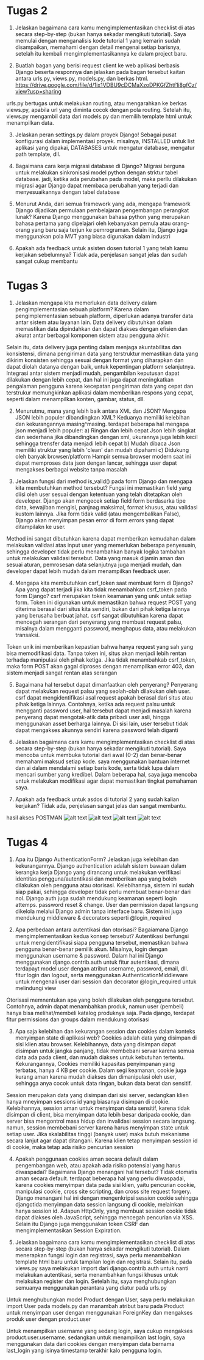 # Tugas 2

1) Jelaskan bagaimana cara kamu mengimplementasikan checklist di atas secara step-by-step (bukan hanya sekadar mengikuti tutorial). 
Saya memulai dengan menganalisis kode tutorial 1 yang kemarin sudah disampaikan, memahami dengan detail mengenai setiap barisnya, setelah itu kembali mengimplementasikannya ke dalam project baru. 

2) Buatlah bagan yang berisi request client ke web aplikasi berbasis Django beserta responnya dan jelaskan pada bagan 
tersebut kaitan antara urls.py, views.py, models.py, dan berkas html.
https://drive.google.com/file/d/1ix1VDBU9cDCMaXzoDPKGfZhtf1i8gfCz/view?usp=sharing

urls.py bertugas untuk melakukan routing, atau mengarahkan ke berkas views.py, apabila url yang diminta cocok dengan pola routing. Setelah itu, views.py mengambil data dari models.py dan memilih template html untuk menampilkan data.


3) Jelaskan peran settings.py dalam proyek Django!
Sebagai pusat konfigurasi dalam implementasi proyek. misalnya, INSTALLED untuk list aplikasi yang dipakai, DATABASES untuk mengatur database, mengatur path template, dll. 

4) Bagaimana cara kerja migrasi database di Django?
Migrasi berguna untuk melakukan sinkronisasi model python dengan strktur tabel database. jadi, ketika ada perubahan pada model, maka perllu dilakukan migrasi agar Django dapat membaca perubahan yang terjadi dan menyesuaikannya dengan tabel database

5) Menurut Anda, dari semua framework yang ada, mengapa framework Django dijadikan permulaan pembelajaran pengembangan perangkat lunak?
Karena Django menggunakan bahasa python yang merupakan bahasa pertama yang dipelajari oleh kebanyakan pemula atau orang-orang yang baru saja terjun ke pemrograman. Selain itu, Django juga menggunakan pola MVT yang biasa digunakan dalam industri

6) Apakah ada feedback untuk asisten dosen tutorial 1 yang telah kamu kerjakan sebelumnya?
Tidak ada, penjelasan sangat jelas dan sudah sangat cukup membantu

# Tugas 3

1) Jelaskan mengapa kita memerlukan data delivery dalam pengimplementasian sebuah platform?
Karena dalam pengimplementasian sebuah platform, diperlukan adanya transfer data antar sistem atau layanan lain. Data delivery dibutuhkan dalam memastikan data dipindahkan dan dapat diakses dengan efisien dan akurat antar berbagai komponen sistem atau pengguna akhir. 

Selain itu, data delivery juga penting dalam menjaga akuntabilitas dan konsistensi, dimana pengiriman data yang terstruktur memastikan data yang dikirim konsisten sehingga sesuai dengan format yang diharapkan dan dapat diolah datanya dengan baik, untuk kepentingan platform selanjutnya. Integrasi antar sistem menjadi mudah, pengambilan keputusan dapat dilakukan dengan lebih cepat, dan hal ini juga dapat meningkatkan pengalaman pengguna karena kecepatan pengiriman data yang cepat dan terstrukur memungkinkan aplikasi dalam memberikan respons yang cepat, seperti dalam menampilkan konten, gambar, status, dll.

2) Menurutmu, mana yang lebih baik antara XML dan JSON? Mengapa JSON lebih populer dibandingkan XML?
Keduanya memiliki kelebihan dan kekurangannya masing^masing. terdapat beberapa hal mengapa json menjadi lebih populer:
    a) Ringan dan lebih cepat
        Json lebih singkat dan sederhana jika dibandingkan dengan xml, ukurannya juga lebih kecil sehingga trensfer data menjadi lebih cepat
    b) Mudah dibaca
        Json memiliki struktur yang lebih 'clean' dan mudah dipahami
    c) Didukung oleh banyak browser/platform
        Hampir semua browser modern saat ini dapat memproses data json dengan lancar, sehingga user dapat mengakses berbagai website tanpa masalah

3) Jelaskan fungsi dari method is_valid() pada form Django dan mengapa kita membutuhkan method tersebut?
Fungsi ini memastikan field yang diisi oleh user sesuai dengan ketentuan yang telah ditetapkan oleh developer. Django akan mengecek setiap field form berdasarka tipe data, kewajiban mengisi, panjnag maksimal, format khusus, atau validasi kustom lainnya. Jika form tidak valid (atau mengembalikan False), Django akan menyimpan pesan error di form.errors yang dapat ditampilakn ke user. 

Method ini sangat dibutuhkan karena dapat memberikan kemudahan dalam melakukan validasi atas input user yang memerlukan beberapa penyesuain, sehingga developer tidak perlu menambahkan banyak logika tambahan untuk melakukan validasi tersebut. Data yang masuk dijamin aman dan sesuai aturan, pemrosesan data selanjutnya juga menjadi mudah, dan developer dapat lebih mudah dalam menampilkan feedback user. 

4) Mengapa kita membutuhkan csrf_token saat membuat form di Django? Apa yang dapat terjadi jika kita tidak menambahkan csrf_token pada form Django? 
csrf merupakan token keamanan yang unik untuk setiap form. Token ini digunakan untuk memastikan bahwa request POST yang diterima berasal dari situs kita sendiri, bukan dari pihak ketiga lainnya yang berusaha berbuat jahat. csrf sangat dibutuhkan karena dapat mencegah serangan dari penyerang yang membuat request palsu, misalnya dalam mengganti password, menghapus data, atau melakukan transaksi. 

Token unik ini memberikan kepastian bahwa hanya request yang sah yang bisa memodifikasi data. Tanpa token ini, situs akan menjadi lebih rentan terhadap manipulasi oleh pihak ketiga. Jika tidak menambahkab csrf_token, maka form POST akan gagal diproses dengan menampilkan error 403, dan sistem menjadi sangat rentan atas serangan 

5) Bagaimana hal tersebut dapat dimanfaatkan oleh penyerang?
Penyerang dapat melakukan request palsu yang seolah-olah dilakukan oleh user. csrf dapat mengidentifikasi asal request apakah berasal dari situs atau pihak ketiga lainnya. Contohnya, ketika ada request palsu untuk mengganti password user, hal tersebut dapat menjadi masalah karena penyerang dapat mengotak-atik data pribadi user asli, hingga menggunakan asset berharga lainnya. Di sisi lain, user tersebut tidak dapat mengakses akunnya sendiri karena password telah diganti

6) Jelaskan bagaimana cara kamu mengimplementasikan checklist di atas secara step-by-step (bukan hanya sekadar mengikuti tutorial).
Saya mencoba untuk membuka tutorial dari awal (0-2) dan benar-benar memahami maksud setiap kode. saya menggunakan bantuan internet dan ai dalam mendalami setiap baris kode, serta tidak lupa dalam mencari sumber yang kredibel. Dalam beberapa hal, saya juga mencoba untuk melakukan modifikasi agar dapat memastikan tingkat pemahaman saya.

7) Apakah ada feedback untuk asdos di tutorial 2 yang sudah kalian kerjakan?
Tidak ada, penjelasan sangat jelas dan sangat membantu.

hasil akses POSTMAN
![alt text](image-1.png)
![alt text](image-2.png)
![alt text](image-3.png)
![alt text](image-4.png)

# Tugas 4
1) Apa itu Django AuthenticationForm? Jelaskan juga kelebihan dan kekurangannya.
Django authentication adalah sistem bawaan dalam kerangka kerja Django yang dirancang untuk melakukan verifikasi identitas pengguna/autentikasi dan memberikan apa yang boleh dilakukan oleh pengguna atau otorisasi. Kelebihannya, sistem ini sudah siap pakai, sehingga developer tidak perlu membuat benar-benar dari nol. Django auth juga sudah mendukung keamanan seperti login attemps. password reset & change. User dan permission dapat langsung dikelola melalui Django admin tanpa interface baru. Sistem ini juga mendukung middleware & decorators seperti @login_required

2) Apa perbedaan antara autentikasi dan otorisasi? Bagaiamana Django mengimplementasikan kedua konsep tersebut?
Autentikasi berfungsi untuk mengidentifikasi siapa pengguna tersebut, memastikan bahwa pengguna benar-benar pemilik akun. Misalnya, login dengan menggunakan username & password. Dalam hal ini Django menggunakan django.contrib.auth untuk fitur autentikasi, dimana terdapayt model user dengan atribut username, password, email, dll. fitur login dan logout, serta menggunakan AuthenticationMiddleware untuk mengenali user dari session dan decorator @login_required untuk melindungi view

Otorisasi memnentukan apa yang boleh dilakukan oleh pengguna tersebut. Contohnya, admin dapat menambahkan produk, namun user (pembeli) hanya bisa melihat/membeli katalog produknya saja. Pada django, terdapat fitur permissions dan groups dalam mendukung otorisasi

3) Apa saja kelebihan dan kekurangan session dan cookies dalam konteks menyimpan state di aplikasi web?
Cookies adalah data yang disimpan di sisi klien atau browser. Kelebihannya, data yang disimpan dapat disimpan untuk jangka panjang, tidak membebani servar karena semua data ada pada client, dan mudah diakses untuk kebutuhan tertentu. Kekurangannya, Cookies memiliki kapasitas penyimpanan yang terbatas, hanya 4 KB per cookie. Dalam segi keamanan, cookie juga kurang aman karena mudah diakses dan dimanipulasi oleh user, sehingga anya cocok untuk data ringan, bukan data berat dan sensitif.

Session merupakan data yang disimpan dari sisi server, sedangkan klien hanya mneyimpan sessions id yang biasanya disimpan di cookie. Kelebihannya, session aman untuk menyimpan data sensitif, karena tidak disimpan di client, bisa menyimpan data lebih besar daripada cookie, dan server bisa mengontrol masa hidup dan invalidasi session secara langsung. namun, session membebani server karena harus menyimpan state untuk setiap user. Jika skalabilitas tinggi (banyak user) maka butuh mekanisme secara lanjut agar dapat ditangani. Karena klien tetap menyimpan session id di cookie, maka tetap ada risiko pencurian session

4) Apakah penggunaan cookies aman secara default dalam pengembangan web, atau apakah ada risiko potensial yang harus diwaspadai? Bagaimana Django menangani hal tersebut?
Tidak otomatis aman secara default. terdapat beberapa hal yang perlu diwaspadai, karena cookies menyimpan data pada sisi klien, yaitu pencurian cookie, manipulasi cookie, cross site scripting, dan cross site request forgery. Django menangani hal ini dengan mengenkripsi session cookie sehingga djangotida menyimpan data session langsung di cookie, melainkan hanya session id. Adapun HttpOnly, yang membuat session cookie tidak dapat diakses oleh JavaScript, sehingga mencegah pencurian via XSS. Selain itu Django juga menggunakan token CSRF dan mengimplementasikan Session Expiration.

5) Jelaskan bagaimana cara kamu mengimplementasikan checklist di atas secara step-by-step (bukan hanya sekadar mengikuti tutorial).
Dalam menerapkan fungsi login dan registrasi, saya perlu menambahkan template html baru untuk tampilan login dan registrasi. Selain itu, pada views.py saya melakukan import dari django.contrib.auth untuk nanti melakukan autentikasi, serta menambahkan fungsi khusus untuk melakukan register dan login. Setelah itu, saya menghubungkan semuanya menggunakan perantara yang diatur pada urls.py

Untuk menghubungkan model Product dengan User, saya perlu melakukan import User pada models.py dan manambah atribut baru pada Product untuk menyimpan user dengan menggunakan ForeignKey dan mengakses produk user dengan product.user

Untuk menampilkan username yang sedang login, saya cukup mengakses product.user.username. sedangkan untuk menampilkan last login, saya menggunakan data dari cookies dengan menyimpan data bernama last_login yang isinya timestamp terakhir kalo pengguna login.